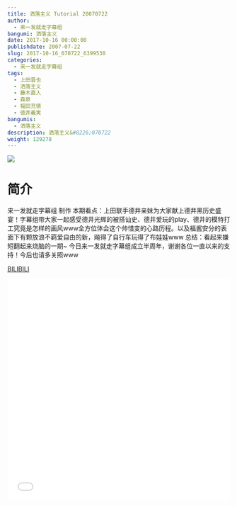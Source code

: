 ```yaml
---
title: 洒落主义 Tutorial 20070722
author: 
  - 来一发就走字幕组
bangumi: 洒落主义
date: 2017-10-16 00:00:00
publishdate: 2007-07-22
slug: 2017-10-16_070722_6399530
categories: 
  - 来一发就走字幕组
tags: 
  - 上田晋也
  - 洒落主义
  - 藤木直人
  - 森泉
  - 福田充徳
  - 徳井義実
bangumis: 
  - 洒落主义
description: 洒落主义&#8226;070722
weight: 129278
---
```


![](https://i.imgur.com/IR0piJ1.jpg)

# 简介  
来一发就走字幕组 制作 本期看点：上田联手德井亲妹为大家献上德井黑历史盛宴！字幕组带大家一起感受德井光辉的被搭讪史、德井爱玩的play、德井的模特打工究竟是怎样的画风www全方位体会这个帅惜变的心路历程。以及福酱安分的表面下有颗放浪不羁爱自由的新，飚得了自行车玩得了布娃娃www 总结：看起来嫌短翻起来烧脑的一期~ 
今日来一发就走字幕组成立半周年，谢谢各位一直以来的支持！今后也请多关照www

  [BILIBILI](https://www.bilibili.com/video/av6399530/)


<div class="vcontainer">  <iframe class='video' src="//www.bilibili.com/blackboard/player.html?aid=6399530" width="100%" height="500" frameborder="0" allowfullscreen="allowfullscreen"></iframe></div>
